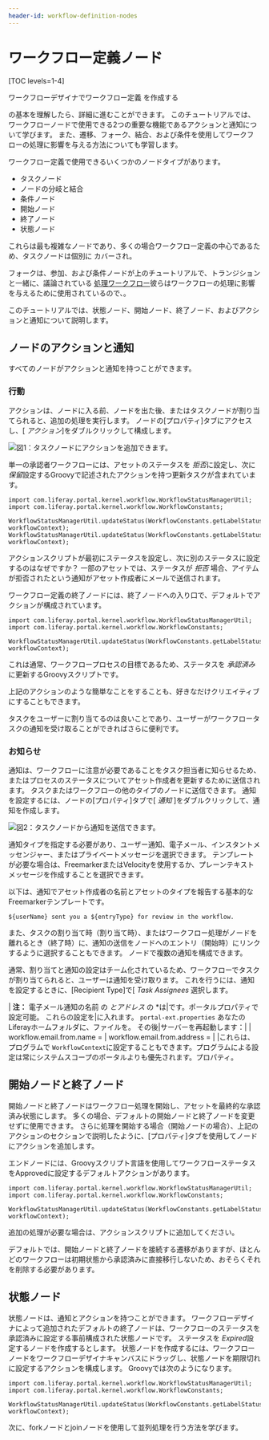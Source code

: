 ```yaml
---
header-id: workflow-definition-nodes
---
```


# ワークフロー定義ノード

[TOC levels=1-4]

ワークフローデザイナでワークフロー定義</a> を作成する


の基本を理解したら、詳細に進むことができます。 このチュートリアルでは、ワークフローノードで使用できる2つの重要な機能であるアクションと通知について学びます。 また、遷移、フォーク、結合、および条件を使用してワークフローの処理に影響を与える方法についても学習します。</p> 

ワークフロー定義で使用できるいくつかのノードタイプがあります。

  - タスクノード
  - ノードの分岐と結合
  - 条件ノード
  - 開始ノード
  - 終了ノード
  - 状態ノード

これらは最も複雑なノードであり、多くの場合ワークフロー定義の中心であるため、タスクノードは個別に カバーされ[](/docs/7-1/user/-/knowledge_base/u/creating-tasks-in-workflow-designer)。</p> 

フォークは、参加、および条件ノードが上のチュートリアルで、トランジションと一緒に、議論されている [処理ワークフロー](/docs/7-1/user/-/knowledge_base/u/affecting-the-processing-of-workflow-definitions)彼らはワークフローの処理に影響を与えるために使用されているので、。

このチュートリアルでは、状態ノード、開始ノード、終了ノード、およびアクションと通知について説明します。



## ノードのアクションと通知

すべてのノードがアクションと通知を持つことができます。



### 行動

アクションは、ノードに入る前、ノードを出た後、またはタスクノードが割り当てられると、追加の処理を実行します。 ノードの[プロパティ]タブにアクセスし、[ *アクション*]をダブルクリックして構成します。

![図1：タスクノードにアクションを追加できます。](../../../images-dxp/workflow-designer-action.png)

単一の承認者ワークフローには、アセットのステータスを *拒否*に設定し、次に *保留*設定するGroovyで記述されたアクションを持つ更新タスクが含まれています。

    import com.liferay.portal.kernel.workflow.WorkflowStatusManagerUtil;
    import com.liferay.portal.kernel.workflow.WorkflowConstants;
    
    WorkflowStatusManagerUtil.updateStatus(WorkflowConstants.getLabelStatus("denied"), workflowContext);
    WorkflowStatusManagerUtil.updateStatus(WorkflowConstants.getLabelStatus("pending"), workflowContext);
    

アクションスクリプトが最初にステータスを設定し、次に別のステータスに設定するのはなぜですか？ 一部のアセットでは、ステータスが *拒否* 場合、アイテムが拒否されたという通知がアセット作成者にメールで送信されます。

ワークフロー定義の終了ノードには、終了ノードへの入り口で、デフォルトでアクションが構成されています。

    import com.liferay.portal.kernel.workflow.WorkflowStatusManagerUtil;
    import com.liferay.portal.kernel.workflow.WorkflowConstants;
    
    WorkflowStatusManagerUtil.updateStatus(WorkflowConstants.getLabelStatus("approved"), workflowContext);
    

これは通常、ワークフロープロセスの目標であるため、ステータスを *承認済み*に更新するGroovyスクリプトです。

上記のアクションのような簡単なことをすることも、好きなだけクリエイティブにすることもできます。

<!-- Let's add an example of something creative. -Rich -->

タスクをユーザーに割り当てるのは良いことであり、ユーザーがワークフロータスクの通知を受け取ることができればさらに便利です。



### お知らせ

通知は、ワークフローに注意が必要であることをタスク担当者に知らせるため、またはプロセスのステータスについてアセット作成者を更新するために送信されます。 タスクまたはワークフローの他のタイプのノードに送信できます。 通知を設定するには、ノードの[プロパティ]タブで[ *通知* ]をダブルクリックして、通知を作成します。

![図2：タスクノードから通知を送信できます。](../../../images-dxp/workflow-designer-notification.png)

通知タイプを指定する必要があり、ユーザー通知、電子メール、インスタントメッセンジャー、またはプライベートメッセージを選択できます。 テンプレートが必要な場合は、FreemarkerまたはVelocityを使用するか、プレーンテキストメッセージを作成することを選択できます。

以下は、通知でアセット作成者の名前とアセットのタイプを報告する基本的なFreemarkerテンプレートです。

    ${userName} sent you a ${entryType} for review in the workflow.
    

また、タスクの割り当て時（割り当て時）、またはワークフロー処理がノードを離れるとき（終了時）に、通知の送信をノードへのエントリ（開始時）にリンクするように選択することもできます。 ノードで複数の通知を構成できます。

通常、割り当てと通知の設定はチーム化されているため、ワークフローでタスクが割り当てられると、ユーザーは通知を受け取ります。 これを行うには、通知を設定するときに、[Recipient Type]で[ *Task Assignees* 選択します。

| **注：** 電子メール通知の名前</em> の *とアドレス* の *は|です。ポータルプロパティで設定可能。 これらの設定を|に入れます。 `portal-ext.properties` あなたのLiferayホームフォルダに、ファイルを。 その後|サーバーを再起動します：| | workflow.email.from.name = | workflow.email.from.address = | |これらは、プログラムで `WorkflowContext`に設定することもできます。プログラムによる設定は常にシステムスコープのポータルよりも優先されます。プロパティ。</p> 



## 開始ノードと終了ノード

開始ノードと終了ノードはワークフロー処理を開始し、アセットを最終的な承認済み状態にします。 多くの場合、デフォルトの開始ノードと終了ノードを変更せずに使用できます。 さらに処理を開始する場合（開始ノードの場合）、上記のアクションのセクションで説明したように、[プロパティ]タブを使用してノードにアクションを追加します。

エンドノードには、Groovyスクリプト言語を使用してワークフローステータスをApprovedに設定するデフォルトアクションがあります。

    import com.liferay.portal.kernel.workflow.WorkflowStatusManagerUtil;
    import com.liferay.portal.kernel.workflow.WorkflowConstants;
    
    WorkflowStatusManagerUtil.updateStatus(WorkflowConstants.getLabelStatus("approved"), workflowContext);
    

追加の処理が必要な場合は、アクションスクリプトに追加してください。

デフォルトでは、開始ノードと終了ノードを接続する遷移がありますが、ほとんどのワークフローは初期状態から承認済みに直接移行しないため、おそらくそれを削除する必要があります。



## 状態ノード

状態ノードは、通知とアクションを持つことができます。 ワークフローデザイナによって追加されたデフォルトの終了ノードは、ワークフローのステータスを承認済みに設定する事前構成された状態ノードです。 ステータスを *Expired*設定するノードを作成するとします。 状態ノードを作成するには、ワークフローノードをワークフローデザイナキャンバスにドラッグし、状態ノードを期限切れに設定するアクションを構成します。 Groovyでは次のようになります。

    import com.liferay.portal.kernel.workflow.WorkflowStatusManagerUtil;
    import com.liferay.portal.kernel.workflow.WorkflowConstants;
    
    WorkflowStatusManagerUtil.updateStatus(WorkflowConstants.getLabelStatus("expired"), workflowContext);
    

次に、forkノードとjoinノードを使用して並列処理を行う方法を学びます。

<!-- ## Related Topics [](id=related-topics)

[Workflow Forms](discover/portal/-/knowledge_base/7-1/workflow-forms)

[Using Workflow](discover/portal/-/knowledge_base/7-1/enabling-workflow)

[Liferay's Workflow Framework](/docs/7-1/tutorials/-/knowledge_base/t/liferays-workflow-framework)

[Creating Simple Applications](discover/portal/-/knowledge_base/7-1/creating-simple-applications) -->

